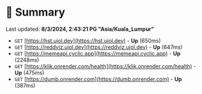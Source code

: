 # 📖 Summary
Last updated: **8/3/2024, 2:43:21 PG "Asia/Kuala_Lumpur"**

- `GET` [https://hst.ujol.dev](https://hst.ujol.dev) - **Up** (650ms)
- `GET` [https://reddviz.ujol.dev](https://reddviz.ujol.dev) - **Up** (647ms)
- `GET` [https://memeapi.cyclic.app](https://memeapi.cyclic.app) - **Up** (2248ms)
- `GET` [https://klik.onrender.com/health](https://klik.onrender.com/health) - **Up** (475ms)
- `GET` [https://dumb.onrender.com](https://dumb.onrender.com) - **Up** (387ms)
